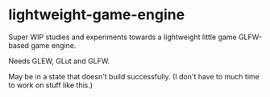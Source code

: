 # lightweight-game-engine
Super WIP studies and experiments towards a lightweight little game GLFW-based game engine.

Needs GLEW, GLut and GLFW.

May be in a state that doesn't build successfully. (I don't have to much time to work on stuff like this.)
